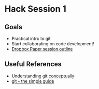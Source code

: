 # Hack Session 1

Goals
----
- Practical intro to git
- Start collaborating on code development!
- [Dropbox Paper session outline](https://paper.dropbox.com/doc/How-We-Science-Hack-Sessions--AK1ML057yW1bIsmveI0S57ncAQ-LQwa6y1OPbbHoUalV5AjA)

Useful References
---
* [Understanding git conceptually](https://www.sbf5.com/~cduan/technical/git/)
* [git - the simple guide](http://rogerdudler.github.io/git-guide/)

